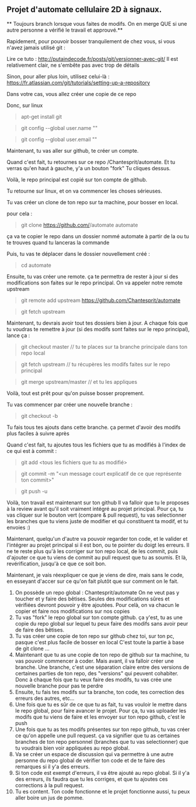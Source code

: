 ## Projet d'automate cellulaire 2D à signaux.

** Toujours branch lorsque vous faites de modifs. On en merge QUE si une autre personne a vérifié le travail et approuvé.**

Rapidement, pour pouvoir bosser tranquilement de chez vous, si vous n'avez jamais utilisé git :

Lire ce tuto : http://putaindecode.fr/posts/git/versionner-avec-git/
Il est relativement clair, ne s'embête pas avec trop de détails

Sinon, pour aller plus loin, utilisez celui-là : https://fr.atlassian.com/git/tutorials/setting-up-a-repository

Dans votre cas, vous allez créer une copie de ce repo

Donc, sur linux

> apt-get install git

> git config --global user.name "<votre pseudo>"

> git config --global user.email "<une adresse email de contact>"

Maintenant, tu vas aller sur github, te créer un compte.

Quand c'est fait, tu retournes sur ce repo /Chantesprit/automate. Et tu verras qu'en haut à gauche, y'a un bouton "fork"
Tu cliques dessus.

Voilà, le repo principal est copié sur ton compte de github.

Tu retourne sur linux, et on va commencer les choses sérieuses.

Tu vas créer un clone de ton repo sur ta machine, pour bosser en local.

pour cela :

> git clone https://github.com/<ton pseudo>/automate automate

ça va te copier le repo dans un dossier nommé automate à partir de la ou tu te trouves quand tu lanceras la commande

Puis, tu vas te déplacer dans le dossier nouvellement créé :

> cd automate

Ensuite, tu vas créer une remote. ça te permettra de rester à jour si des modifications son faites sur le repo principal. On va appeler notre remote upstream
> git remote add upstream https://github.com/Chantesprit/automate

> git fetch upstream

Maintenant, tu devrais avoir tout tes dossiers bien à jour. A chaque fois que tu voudras te remettre à jour (si des modifs sont faites sur le repo principal), lance ça :
> git checkout master // tu te places sur ta branche principale dans ton repo local

> git fetch upstream // tu récupères les modifs faites sur le repo principal

> git merge upstream/master // et tu les appliques

Voilà, tout est prêt pour qu'on puisse bosser proprement.

Tu vas commencer par créer une nouvelle branche :

> git checkout -b <nom de ta branche>

Tu fais tous tes ajouts dans cette branche. ça permet d'avoir des modifs plus faciles à suivre après

Quand c'est fait, tu ajoutes tous les fichiers que tu as modifiés à l'index de ce qui est à commit :

> git add <tous les fichiers que tu as modifié>

> git commit -m "<un message court explicatif de ce que représente ton commit>"

> git push -u

Voilà, ton travail est maintenant sur ton github
Il va falloir que tu le proposes à la review avant qu'il soit vraiment intégré au projet principal.
Pour ça, tu vas cliquer sur le bouton vert (compare & pull request), tu vas selectionner les branches que tu viens juste de modifier et qui constituent ta modif, et tu envoies :)

Maintenant, quelqu'un d'autre va pouvoir regarder ton code, et le valider et l'intégrer au projet principal si il est bon, ou te pointer du doigt les erreurs. Il ne te reste plus qu'à les corriger sur ton repo local, de les commit, puis d'ajouter ce que tu viens de commit au pull request que tu as soumis. Et là, revérification, jusqu'à ce que ce soit bon.


Maintenant, je vais réexpliquer ce que je viens de dire, mais sans le code, en esseyant d'accer sur ce qu'on fait plutôt que sur comment on le fait.

1. On possède un repo global : Chantesprit/automate
On ne veut pas y toucher et y faire des bêtises. Seules des modifications sûres et vérifiées devront pouvoir y être ajoutées.
Pour celà, on va chacun le copier et faire nos modifications sur nos copies
2. Tu vas "fork" le repo global sur ton compte github. ça y'est, tu as une copie du repo global sur lequel tu peux faire des modifs sans avoir peur de faire des bêtises.
3. Tu vas créer une copie de ton repo sur github chez toi, sur ton pc, pasque c'est plus facile de bosser en local
C'est toute la partie à base de git clone ...
4. Maintenant que tu as une copie de ton repo de github sur ta machine, tu vas pouvoir commencer à coder.
Mais avant, il va falloir créer une branche. Une branche, c'est une séparation claire entre des versions de certaines parties de ton repo, des "versions" qui peuvent cohabiter. Donc à chaque fois que tu veux faire des modifs, tu vas crée une nouvelle branche pour pas te perdre
5. Ensuite, tu fais tes modifs sur ta branche, ton code, tes correction des erreurs des autres, etc...
6. Une fois que tu es sûr de ce que tu as fait, tu vas vouloir le mettre dans le repo global, pour faire avancer le projet.
Pour ça, tu vas uploader les modifs que tu viens de faire et les envoyer sur ton repo github, c'est le push
7. Une fois que tu as tes modifs présentes sur ton repo github, tu vas créer ce qu'on appelle une pull request.
ça va signifier que tu as certaines branches de ton repo personnel (branches que tu vas selectionner) que tu voudrais bien voir appliquées au repo global.
8. Va se créer un espace de discussion qui va permettre à une autre personne du repo global de vérifier ton code et de te faire des remarques si il y'a des erreurs.
9. Si ton code est exempt d'erreurs, il va être ajouté au repo global. Si il y'a des erreurs, ils faudra que tu les corriges, et que tu ajoutes ces corrections à la pull request.
10. Tu es content. Ton code fonctionne et le projet fonctionne aussi, tu peux aller boire un jus de pomme.

 
